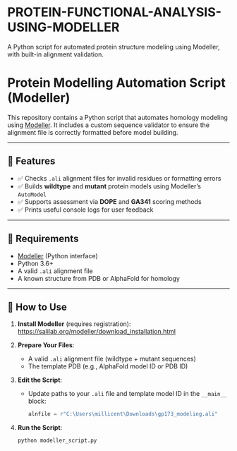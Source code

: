 # PROTEIN-FUNCTIONAL-ANALYSIS-USING-MODELLER
A Python script for automated protein structure modeling using Modeller, with built-in alignment validation.
# Protein Modelling Automation Script (Modeller)

This repository contains a Python script that automates homology modeling using [Modeller](https://salilab.org/modeller/). It includes a custom sequence validator to ensure the alignment file is correctly formatted before model building.

---

## 🧬 Features

- ✅ Checks `.ali` alignment files for invalid residues or formatting errors
- ✅ Builds **wildtype** and **mutant** protein models using Modeller’s `AutoModel`
- ✅ Supports assessment via **DOPE** and **GA341** scoring methods
- ✅ Prints useful console logs for user feedback

---

## 🧰 Requirements

- [Modeller](https://salilab.org/modeller/) (Python interface)
- Python 3.6+
- A valid `.ali` alignment file
- A known structure from PDB or AlphaFold for homology

---

## 🚀 How to Use

1. **Install Modeller** (requires registration):  
   https://salilab.org/modeller/download_installation.html

2. **Prepare Your Files**:
   - A valid `.ali` alignment file (wildtype + mutant sequences)
   - The template PDB (e.g., AlphaFold model ID or PDB ID)

3. **Edit the Script**:
   - Update paths to your `.ali` file and template model ID in the `__main__` block:
     ```python
     alnfile = r"C:\Users\millicent\Downloads\gp173_modeling.ali"
     ```

4. **Run the Script**:
   ```bash
   python modeller_script.py
